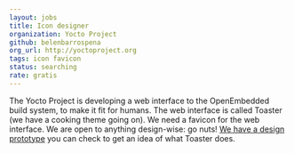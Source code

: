 ```yaml
---
layout: jobs
title: Icon designer
organization: Yocto Project
github: belenbarrospena
org_url: http://yoctoproject.org
tags: icon favicon
status: searching
rate: gratis
---
```


The Yocto Project is developing a web interface to the OpenEmbedded build system, to make it fit for humans. The web interface is called Toaster (we have a cooking theme going on). We need a favicon for the web interface. We are open to anything design-wise: go nuts! <a href="http://www.yoctoproject.org/toaster">We have a design prototype</a> you can check to get an idea of what Toaster does.
